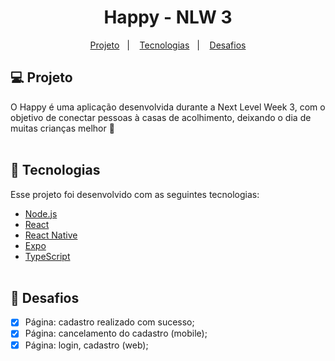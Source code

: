 <h1 align="center"> Happy - NLW 3 </h1>

<p align="center">
   <a href="#-projeto">Projeto</a>&nbsp;&nbsp;&nbsp;|&nbsp;&nbsp;&nbsp;
   <a href="#-tecnologias">Tecnologias</a>&nbsp;&nbsp;&nbsp;|&nbsp;&nbsp;&nbsp;
   <a href="#-desafios">Desafios</a>
</p>

## 💻 Projeto

O Happy é uma aplicação desenvolvida durante a Next Level Week 3, com o objetivo de conectar pessoas à casas de acolhimento, deixando o dia de muitas crianças melhor 💙
<br /><br />
## 🚀 Tecnologias

Esse projeto foi desenvolvido com as seguintes tecnologias:

- [Node.js](https://nodejs.org/en/)
- [React](https://reactjs.org)
- [React Native](https://facebook.github.io/react-native/)
- [Expo](https://expo.io/)
- [TypeScript](https://www.typescriptlang.org/)
<br /><br />
## 🧠 Desafios

- [x] Página: cadastro realizado com sucesso; <br />
- [x] Página: cancelamento do cadastro (mobile);<br />
- [x] Página: login, cadastro (web); <br />
